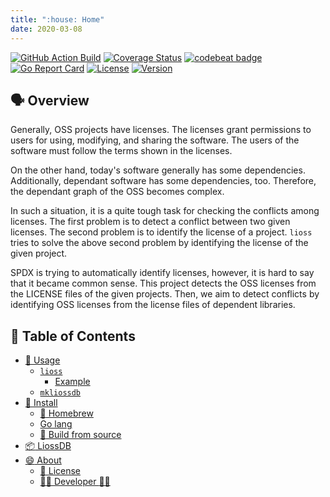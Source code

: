 ```yaml
---
title: ":house: Home"
date: 2020-03-08
---
```


[![GitHub Action Build](https://github.com/tamada/lioss/workflows/build/badge.svg?branch=master)](https://github.com/tamada/lioss/actions?workflow=build)
[![Coverage Status](https://coveralls.io/repos/github/tamada/lioss/badge.svg?branch=master)](https://coveralls.io/github/tamada/lioss?branch=master)
[![codebeat badge](https://codebeat.co/badges/dc3481f5-852b-4537-a5f5-150e2bfa998c)](https://codebeat.co/projects/github-com-tamada-lioss-master)
[![Go Report Card](https://goreportcard.com/badge/github.com/tamada/lioss)](https://goreportcard.com/report/github.com/tamada/lioss)
[![License](https://img.shields.io/badge/License-WTFPL-blue.svg)](https://github.com/tamada/lioss/blob/master/LICENSE)
[![Version](https://img.shields.io/badge/Version-1.0.0-yellowgreen.svg)](https://github.com/tamada/lioss/releases/tag/v1.0.0)

## :speaking_head: Overview

Generally, OSS projects have licenses.
The licenses grant permissions to users for using, modifying, and sharing the software.
The users of the software must follow the terms shown in the licenses.

On the other hand, today's software generally has some dependencies.
Additionally, dependant software has some dependencies, too.
Therefore, the dependant graph of the OSS becomes complex.

In such a situation, it is a quite tough task for checking the conflicts among licenses.
The first problem is to detect a conflict between two given licenses.
The second problem is to identify the license of a project.
`lioss` tries to solve the above second problem by identifying the license of the given project.

SPDX is trying to automatically identify licenses, however,  it is hard to say that it became common sense.
This project detects the OSS licenses from the LICENSE files of the given projects.
Then, we aim to detect conflicts by identifying OSS licenses from the license files of dependent libraries.

## :bookmark: Table of Contents

* [:runner: Usage](usage)
    * [`lioss`](usage/#lioss)
        * [Example](usage/#example)
    * [`mkliossdb`](usage/#mkliossdb)
* [:fork_and_knife: Install](install)
    * [:beer: Homebrew](install/#-homebrew)
    * [Go lang](install/#go-lang)
    * [:muscle: Build from source](install/#-build-from-source)
* [:package: LiossDB](liossdb)
* [:smile: About](about)
    * [:scroll: License](about/#-license)
    * [:man_office_worker: Developer :woman_office_worker:](about/#-developer-)
